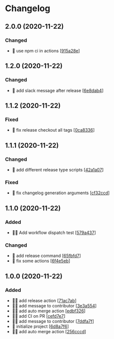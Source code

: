 # Changelog

<a name="2.0.0"></a>
## 2.0.0 (2020-11-22)

### Changed

- 🔧 use npm ci in actions [[915a28e](https://github.com/bpetetot/gh-test/commit/915a28ed9d3d4c4b71f843df71ce95e902abb76d)]


<a name="1.2.0"></a>
## 1.2.0 (2020-11-22)

### Changed

- 🔧 add slack message after release [[6e8dab4](https://github.com/bpetetot/gh-test/commit/6e8dab4b10e924813cddbfbfe7dabcee7fe74e19)]


<a name="1.1.2"></a>
## 1.1.2 (2020-11-22)

### Fixed

- 🐛 fix release checkout all tags [[0ca8336](https://github.com/bpetetot/gh-test/commit/0ca8336706ccbcf8ed2d73481dd6b9f2aef79101)]


<a name="1.1.1"></a>
## 1.1.1 (2020-11-22)

### Changed

- 🔧 add different release type scripts [[42a1a07](https://github.com/bpetetot/gh-test/commit/42a1a0733c8dfbd92914a34be2e343951afe4fb1)]

### Fixed

- 🐛 fix changelog generation arguments [[cf32ccd](https://github.com/bpetetot/gh-test/commit/cf32ccd1eb7705c32c499d9a953140f72de7872e)]


<a name="1.1.0"></a>
## 1.1.0 (2020-11-22)

### Added

- 👷‍♂️ Add workflow dispatch test [[579a437](https://github.com/bpetetot/gh-test/commit/579a4372c349f6161763a1221f3f9685c28b7e7a)]

### Changed

- 🔧 add release command [[65fbfd7](https://github.com/bpetetot/gh-test/commit/65fbfd7af1991e4542b2fed039751ec2ea13027f)]
- 🔧 fix some actions [[6f4e5eb](https://github.com/bpetetot/gh-test/commit/6f4e5eb4f01ea3af3432c229a617bbd0b87fbfac)]


<a name="1.0.0"></a>
## 1.0.0 (2020-11-22)

### Added

- 👷‍♂️ add release action [[71ac7ab](https://github.com/bpetetot/gh-test/commit/71ac7ab697e574f7caaa5861295068932fd35532)]
- 👷‍♂️ add message to contributor [[3e3a554](https://github.com/bpetetot/gh-test/commit/3e3a5548fa26a532dc64c2650860a3d881b75837)]
- 👷‍♂️ add auto merge action [[edbf326](https://github.com/bpetetot/gh-test/commit/edbf3265528542b7f5c4f8da1a4e22cc3090339a)]
- 👷‍♂️ add CI on PR [[cefd7e7](https://github.com/bpetetot/gh-test/commit/cefd7e7924606b32ceec2c3d4783d8b7e029a44d)]
- 👷‍♂️ add message to contributor [[7ddfa7f](https://github.com/bpetetot/gh-test/commit/7ddfa7f07e749d1aae71bc472369687ecf97e359)]
- 🎉 initialize project [[6d8a7f6](https://github.com/bpetetot/gh-test/commit/6d8a7f61e4b792e3cecb418884c452323be6ee49)]
- 👷‍♂️ add auto merge action [[256cccd](https://github.com/bpetetot/gh-test/commit/256cccd6a8af5ab414958685d6c66cc45a2dee09)]


